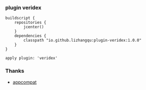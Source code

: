 ### plugin veridex

```
buildscript {
    repositories {
        jcenter()
    }
    dependencies {
        classpath "io.github.lizhangqu:plugin-veridex:1.0.0"
    }
}

apply plugin: 'veridex'
```


### Thanks
 
 - [appcompat](https://android.googlesource.com/platform/prebuilts/runtime/+/master/appcompat)